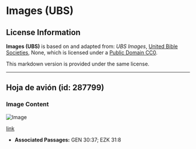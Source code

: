 # Images (UBS)

## License Information

**Images (UBS)** is based on and adapted from: _UBS Images_, [United Bible Societies](https://unitedbiblesocieties.org/), None, which is licensed under a [Public Domain CC0](https://creativecommons.org/public-domain/cc0/).

This markdown version is provided under the same license.



--------------------------------

## Hoja de avión (id: 287799)

### Image Content

![Image](https://cdn.aquifer.bible/aquifer-content/resources/Media/WEB-0723_plane_leaf.jpg)

[link](https://cdn.aquifer.bible/aquifer-content/resources/Media/WEB-0723_plane_leaf.jpg)

* **Associated Passages:** GEN 30:37; EZK 31:8

